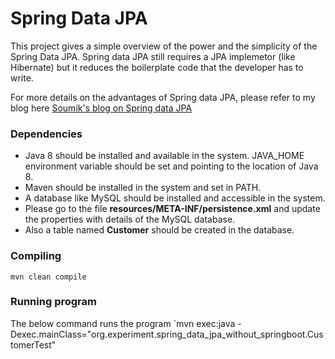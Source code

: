 # Spring Data JPA
This project gives a simple overview of the power and the simplicity of the Spring Data JPA.
Spring data JPA still requires a JPA implemetor (like Hibernate) but it reduces the boilerplate code that the developer has to write. 

For more details on the advantages of Spring data JPA, please refer to my blog here [Soumik's blog on Spring data JPA](https://msoumik78.github.io/java/2019/05/25/why-use-spring-data-jpa.html)


### Dependencies

* Java 8 should be installed and available in the system. JAVA_HOME environment variable should be set and pointing to the location of Java 8.
* Maven should be installed in the system and set in PATH.
* A database like MySQL should be installed and accessible in the system.
* Please go to the file **resources/META-INF/persistence.xml** and update the properties with details of the MySQL database.
* Also a table named **Customer** should be created in the database.

### Compiling

 `mvn clean compile `

### Running program

The below command runs the program 
`mvn exec:java -Dexec.mainClass="org.experiment.spring_data_jpa_without_springboot.CustomerTest" 

